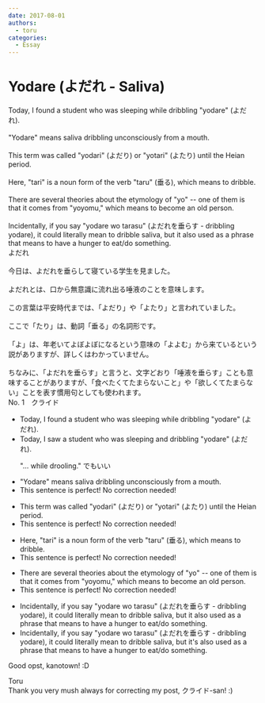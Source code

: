```yaml
---
date: 2017-08-01
authors:
  - toru
categories:
  - Essay
---
```


<h1 id="subject_show">Yodare (よだれ - Saliva)</h1>
<div class="date" hidden>Aug 1, 2017 20:37</div>
<div id="post"><div id="body_show_ori">
Today, I found a student who was sleeping while dribbling "yodare" (よだれ).<br/><br/>"Yodare" means saliva dribbling unconsciously from a mouth.<br/><br/>This term was called "yodari" (よだり) or "yotari" (よたり) until the Heian period.<br/><br/>Here, "tari" is a noun form of the verb "taru" (垂る), which means to dribble.<br/><br/>There are several theories about the etymology of "yo" -- one of them is that it comes from "yoyomu," which means to become an old person.<br/><br/>Incidentally, if you say "yodare wo tarasu" (よだれを垂らす - dribbling yodare), it could literally mean to dribble saliva, but it also used as a phrase that means to have a hunger to eat/do something.
</div></div>

<!-- more -->

<div id="post_ja"><div id="body_show_mo">
よだれ<br/><br/>今日は、よだれを垂らして寝ている学生を見ました。<br/><br/>よだれとは、口から無意識に流れ出る唾液のことを意味します。<br/><br/>この言葉は平安時代までは、「よだり」や「よたり」と言われていました。<br/><br/>ここで「たり」は、動詞「垂る」の名詞形です。<br/><br/>「よ」は、年老いてよぼよぼになるという意味の「よよむ」から来ているという説がありますが、詳しくはわかっていません。<br/><br/>ちなみに、「よだれを垂らす」と言うと、文字どおり「唾液を垂らす」ことも意味することがありますが、「食べたくてたまらないこと」や「欲しくてたまらない」ことを表す慣用句としても使われます。
</div></div>
<div id="block"><div class="first_name"> No. 1　<span class="just_name">クライド</span></div><div id="block2">
<ul class="correction_field">
<li class="incorrect">Today, I found a student who was sleeping while dribbling "yodare" (よだれ).</li>
<li class="corrected correct">
Today, I <span class="f_blue">saw</span> a student who was sleeping <span class="f_blue">and</span> dribbling "yodare" (よだれ).
<p class="correction_comment">"... while drooling." でもいい</p>
</li>
</ul>
<ul class="correction_field">
<li class="incorrect">"Yodare" means saliva dribbling unconsciously from a mouth.</li>
<li class="corrected perfect">This sentence is perfect! No correction needed!</li>
</ul>
<ul class="correction_field">
<li class="incorrect">This term was called "yodari" (よだり) or "yotari" (よたり) until the Heian period.</li>
<li class="corrected perfect">This sentence is perfect! No correction needed!</li>
</ul>
<ul class="correction_field">
<li class="incorrect">Here, "tari" is a noun form of the verb "taru" (垂る), which means to dribble.</li>
<li class="corrected perfect">This sentence is perfect! No correction needed!</li>
</ul>
<ul class="correction_field">
<li class="incorrect">There are several theories about the etymology of "yo" -- one of them is that it comes from "yoyomu," which means to become an old person.</li>
<li class="corrected perfect">This sentence is perfect! No correction needed!</li>
</ul>
<ul class="correction_field">
<li class="incorrect">Incidentally, if you say "yodare wo tarasu" (よだれを垂らす - dribbling yodare), it could literally mean to dribble saliva, but it also used as a phrase that means to have a hunger to eat/do something.</li>
<li class="corrected correct">
Incidentally, if you say "yodare wo tarasu" (よだれを垂らす - dribbling yodare), it could literally mean to dribble saliva, but it<span class="f_blue">'s</span> also used as a phrase that means to have a hunger to eat/do something.
</li>
</ul>
<p class="comment_small">
 Good opst, kanotown! :D
</p>

</div><div class="name"><span class="just_name">Toru</span><br>
Thank you very mush always for correcting my post, クライド-san! :)
</div>
</div>
